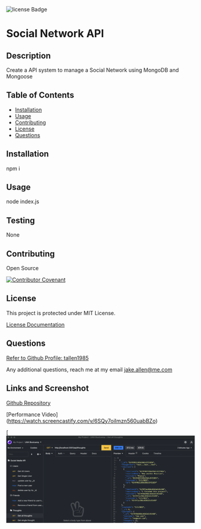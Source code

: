 <img src="https://img.shields.io/badge/License-MIT-green" alt="license Badge" />
  
  
  # Social Network API
  ## Description
  Create a API system to manage a Social Network using MongoDB and Mongoose
  
  ## Table of Contents
  - [Installation](#installation)
  - [Usage](#usage)
  - [Contributing](#contributing)
  - [License](#license)
  - [Questions](#questions)
  ## Installation
  npm i
  ## Usage
  node index.js

## Testing

None

## Contributing

Open Source

[![Contributor Covenant](https://img.shields.io/badge/Contributor%20Covenant-2.1-4baaaa.svg)](code_of_conduct.md)

## License

This project is protected under MIT License.

[License Documentation](https://opensource.org/licenses/MIT)

## Questions

[Refer to Github Profile: tallen1985](http://www.github.com/tallen1985)

Any additional questions, reach me at my email jake.allen@me.com

## Links and Screenshot

[Github Repository](https://github.com/tallen1985/18-Homework-Social-Network-API)

[Performance Video] (https://watch.screencastify.com/v/6SQy7oiImzn560uabBZo)

[![Screenshot](18-Screenshot.png)
